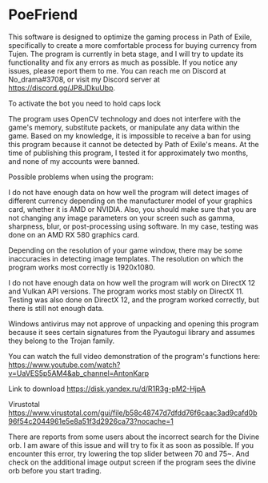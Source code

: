 # PoeFriend

This software is designed to optimize the gaming process in Path of Exile, specifically to create a more comfortable process for buying currency from Tujen. The program is currently in beta stage, and I will try to update its functionality and fix any errors as much as possible. If you notice any issues, please report them to me. You can reach me on Discord at No_drama#3708, or visit my Discord server at https://discord.gg/JP8JDkuUbp.

To activate the bot you need to hold caps lock

The program uses OpenCV technology and does not interfere with the game's memory, substitute packets, or manipulate any data within the game. Based on my knowledge, it is impossible to receive a ban for using this program because it cannot be detected by Path of Exile's means. At the time of publishing this program, I tested it for approximately two months, and none of my accounts were banned.

Possible problems when using the program:

I do not have enough data on how well the program will detect images of different currency depending on the manufacturer model of your graphics card, whether it is AMD or NVIDIA. Also, you should make sure that you are not changing any image parameters on your screen such as gamma, sharpness, blur, or post-processing using software. In my case, testing was done on an AMD RX 580 graphics card.

Depending on the resolution of your game window, there may be some inaccuracies in detecting image templates. The resolution on which the program works most correctly is 1920x1080.

I do not have enough data on how well the program will work on DirectX 12 and Vulkan API versions. The program works most stably on DirectX 11. Testing was also done on DirectX 12, and the program worked correctly, but there is still not enough data.

Windows antivirus may not approve of unpacking and opening this program because it sees certain signatures from the Pyautogui library and assumes they belong to the Trojan family.

You can watch the full video demonstration of the program's functions here: https://www.youtube.com/watch?v=UaVES5p5AM4&ab_channel=AntonKarp

Link to download https://disk.yandex.ru/d/R1R3g-pM2-HjpA

Virustotal https://www.virustotal.com/gui/file/b58c48747d7dfdd76f6caac3ad9cafd0b96f54c2044961e5e8a51f3d2926ca73?nocache=1

There are reports from some users about the incorrect search for the Divine orb. I am aware of this issue and will try to fix it as soon as possible.
If you encounter this error, try lowering the top slider between 70 and 75~. And check on the additional image output screen if the program sees the divine orb before you start trading.
